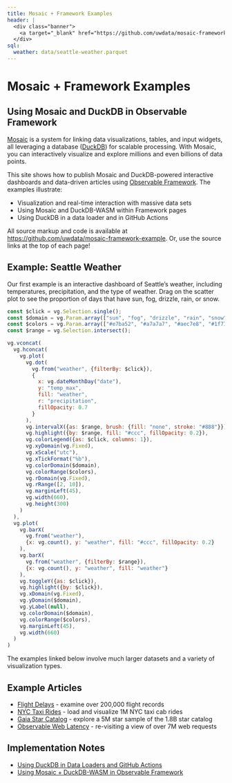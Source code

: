 ```yaml
---
title: Mosaic + Framework Examples
header: |
  <div class="banner">
    <a target="_blank" href="https://github.com/uwdata/mosaic-framework-example/blob/main/docs/index.md?plain=1"><span>View source ↗</span></a>
  </div>
sql:
  weather: data/seattle-weather.parquet
---
```


# Mosaic + Framework Examples
## Using Mosaic and DuckDB in Observable Framework

[Mosaic](https://idl.uw.edu/mosaic) is a system for linking data visualizations, tables, and input widgets, all leveraging a database ([DuckDB](https://duckdb.org/)) for scalable processing. With Mosaic, you can interactively visualize and explore millions and even billions of data points.

This site shows how to publish Mosaic and DuckDB-powered interactive dashboards and data-driven articles using [Observable Framework](https://observablehq.com/framework/). The examples illustrate:

- Visualization and real-time interaction with massive data sets
- Using Mosaic and DuckDB-WASM within Framework pages
- Using DuckDB in a data loader and in GitHub Actions

All source markup and code is available at <https://github.com/uwdata/mosaic-framework-example>. Or, use the source links at the top of each page!

## Example: Seattle Weather

Our first example is an interactive dashboard of Seattle’s weather, including temperatures, precipitation, and the type of weather. Drag on the scatter plot to see the proportion of days that have sun, fog, drizzle, rain, or snow.

```js
const $click = vg.Selection.single();
const $domain = vg.Param.array(["sun", "fog", "drizzle", "rain", "snow"]);
const $colors = vg.Param.array(["#e7ba52", "#a7a7a7", "#aec7e8", "#1f77b4", "#9467bd"]);
const $range = vg.Selection.intersect();
```

```js
vg.vconcat(
  vg.hconcat(
    vg.plot(
      vg.dot(
        vg.from("weather", {filterBy: $click}),
        {
          x: vg.dateMonthDay("date"),
          y: "temp_max",
          fill: "weather",
          r: "precipitation",
          fillOpacity: 0.7
        }
      ),
      vg.intervalX({as: $range, brush: {fill: "none", stroke: "#888"}}),
      vg.highlight({by: $range, fill: "#ccc", fillOpacity: 0.2}),
      vg.colorLegend({as: $click, columns: 1}),
      vg.xyDomain(vg.Fixed),
      vg.xScale("utc"),
      vg.xTickFormat("%b"),
      vg.colorDomain($domain),
      vg.colorRange($colors),
      vg.rDomain(vg.Fixed),
      vg.rRange([2, 10]),
      vg.marginLeft(45),
      vg.width(660),
      vg.height(300)
    )
  ),
  vg.plot(
    vg.barX(
      vg.from("weather"),
      {x: vg.count(), y: "weather", fill: "#ccc", fillOpacity: 0.2}
    ),
    vg.barX(
      vg.from("weather", {filterBy: $range}),
      {x: vg.count(), y: "weather", fill: "weather"}
    ),
    vg.toggleY({as: $click}),
    vg.highlight({by: $click}),
    vg.xDomain(vg.Fixed),
    vg.yDomain($domain),
    vg.yLabel(null),
    vg.colorDomain($domain),
    vg.colorRange($colors),
    vg.marginLeft(45),
    vg.width(660)
  )
)
```

The examples linked below involve much larger datasets and a variety of visualization types.

## Example Articles

- [Flight Delays](flight-delays) - examine over 200,000 flight records
- [NYC Taxi Rides](nyc-taxi-rides) - load and visualize 1M NYC taxi cab rides
- [Gaia Star Catalog](gaia-star-catalog) - explore a 5M star sample of the 1.8B star catalog
- [Observable Web Latency](observable-latency) - re-visiting a view of over 7M web requests

## Implementation Notes

- [Using DuckDB in Data Loaders and GitHub Actions](data-loading)
- [Using Mosaic + DuckDB-WASM in Observable Framework](mosaic-duckdb-wasm)
